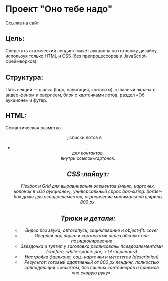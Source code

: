 # Проект "Оно тебе надо"
[Ссылка на сайт](https://itsbestusername.github.io/ono-tebe-nado/)
## Цель: 
Сверстать статический лендинг-макет аукциона по готовому дизайну, используя только HTML и CSS (без препроцессоров и JavaScript-фреймворков).

## Структура:
Пять секций — шапка (logo, навигация, контакты), «главный экран» с видео-фоном и оверлеем, блок с карточками лотов, раздел «Об аукционе» и футер.

## HTML: 
Семантическая разметка — <header>, списки лотов в <ul><li>, <address> для контактов, <article> внутри ссылок-карточек.

## CSS-лайаут: 
Flexbox и Grid для выравнивания элементов (меню, карточек, колонок в «Об аукционе»), универсальный сброс box-sizing: border-box даже для псевдоэлементов, ограничение минимальной ширины 800 px.

## Трюки и детали:

- Видео без звука, автозапуск, зацикливание и object-fit: cover
- Оверлей над видео и карточками через абсолютное позиционирование
- Звёздочка и тултип у заголовка реализованы псевдоэлементами (::before, white-space: pre; + \A-переносы)
- Настройка фавикона, соц.-карточки и метатегов (description)
- Результат: готовый адаптивный от 800 px лендинг, полностью совпадающий с макетом, без лишних контейнеров и приёмов «на скорую руку».
